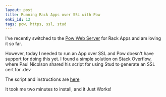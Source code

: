 ```yaml
---
layout: post
title: Running Rack Apps over SSL with Pow
enki_id: 12
tags: pow, https, ssl, stud
---
```

I've recently switched to the [Pow Web Server](http://pow.cx) for Rack Apps and am loving it so far.

However, today I needed to run an App over SSL and Pow doesn't have support for doing this yet. I found a simple solution on Stack Overflow, where Paul Nicolson shared his script for using Stud to generate an SSL cert for .dev

The script and instructions are [here](https://gist.github.com/2050941#file_gistfile1.md)

It took me two minutes to install, and it Just Works!
